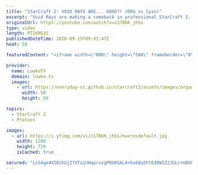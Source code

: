 ```yaml
---
title: "StarCraft 2: VOID RAYS ARE... GOOD?! (DRG vs Cyan)"
excerpt: "Void Rays are making a comeback in professional StarCraft 2. In this match of Protoss versus Zerg I focus a lot on what Cyan is playing. He decides to go for Void Rays very early on, and does so in a very clever way. I also discuss the potential responses that the Zerg can go for, and why certain moves"
originalUrl: https://youtube.com/watch?v=z17BbK_jhSs
type: video
length: PT16M53S
publishedDateTime: 2020-09-15T09:41:47Z
heat: 50

featuredContent: "<iframe width=\"800\" height=\"500\" frameborder=\"0\" src=\"https://www.youtube.com/embed/z17BbK_jhSs\" allow=\"accelerometer; autoplay; encrypted-media; gyroscope; picture-in-picture\" allowfullscreen></iframe>"

provider:
  name: LowkoTV
  domain: lowko.tv
  images:
    - url: https://everyday-cc.github.io/starcraft2/assets/images/organizations/lowko.tv-50x50.jpg
      width: 50
      height: 50

topics:
  - StarCraft 2
  - Protoss

images:
  - url: https://i.ytimg.com/vi/z17BbK_jhSs/maxresdefault.jpg
    width: 1280
    height: 720
    isCached: true

secured: "LcS4ge4XS82hUjZ7XTajUHaprxzgPRU0SAL4+bu6QuSFtEdXWIZ2JGLc+nBX8gpTEwEj5GLM5N7h9jDA24RDa+3pQO1kH3BcSlWOdtAKHmKjY/cNZ4+kmiS0o1DRdjzKdOR6gKH4Vi7r/q0EPQ8CVuixqqGl5sio6wybpZjhcNOPG2vQS8pOKLECnSIR1b2Ob4HG1a2+O2clk+loAwIFbcLFLJfFzzaF5k/OdxotOOtCyOKMb6ajXnwi9D8fhNxWM1PP9dRFT8KCxqw1904Nj7LLwUgXGPFD0cHXSlkQsNw8kQW+EcnvlwvGFFnqNa4RVpk40BiMfK2kui/YK7vLkLiiVfroD6lXaMVCaXuOlJiLdAkrm/9lgb33UmoeGLgtJQZBrKIzmBvYUox0WAv5EX+u99OP0cd78Zxj1Nc5gmw=;vG35MFZFJHJMrgakJVk9xw=="
---
```



